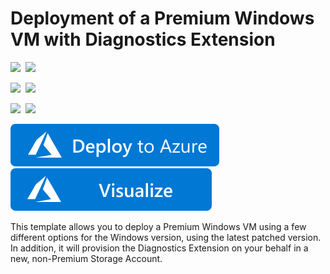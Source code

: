 # Deployment of a Premium Windows VM with Diagnostics Extension

<IMG SRC="https://azurequickstartsservice.blob.core.windows.net/badges/201-vm-diagnostics-extension-windows/PublicLastTestDate.svg" />&nbsp;
<IMG SRC="https://azurequickstartsservice.blob.core.windows.net/badges/201-vm-diagnostics-extension-windows/PublicDeployment.svg" />&nbsp;

<IMG SRC="https://azurequickstartsservice.blob.core.windows.net/badges/201-vm-diagnostics-extension-windows/FairfaxLastTestDate.svg" />&nbsp;
<IMG SRC="https://azurequickstartsservice.blob.core.windows.net/badges/201-vm-diagnostics-extension-windows/FairfaxDeployment.svg" />&nbsp;

<IMG SRC="https://azurequickstartsservice.blob.core.windows.net/badges/201-vm-diagnostics-extension-windows/BestPracticeResult.svg" />&nbsp;
<IMG SRC="https://azurequickstartsservice.blob.core.windows.net/badges/201-vm-diagnostics-extension-windows/CredScanResult.svg" />&nbsp;

<a href="https://portal.azure.com/#create/Microsoft.Template/uri/https%3A%2F%2Fraw.githubusercontent.com%2FAzure%2Fazure-quickstart-templates%2Fmaster%2F201-vm-diagnostics-extension-windows%2Fazuredeploy.json" target="_blank">
    <img src="https://raw.githubusercontent.com/Azure/azure-quickstart-templates/master/1-CONTRIBUTION-GUIDE/images/deploytoazure.svg?sanitize=true"/>
</a>
<a href="http://armviz.io/#/?load=https%3A%2F%2Fraw.githubusercontent.com%2FAzure%2Fazure-quickstart-templates%2Fmaster%2F201-vm-diagnostics-extension-windows%2Fazuredeploy.json" target="_blank">
    <img src="https://raw.githubusercontent.com/Azure/azure-quickstart-templates/master/1-CONTRIBUTION-GUIDE/images/visualizebutton.svg?sanitize=true"/>
</a>

This template allows you to deploy a Premium Windows VM using a few different options for the Windows version, using the latest patched version. In addition, it will provision the Diagnostics Extension on your behalf in a new, non-Premium Storage Account.

